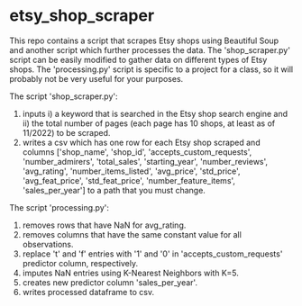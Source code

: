 # etsy_shop_scraper
This repo contains a script that scrapes Etsy shops using Beautiful Soup and another script which further processes the data. The 'shop_scraper.py' script can be easily modified to gather data on different types of Etsy shops. The 'processing.py' script is specific to a project for a class, so it will probably not be very useful for your purposes. 

The script 'shop_scraper.py':
1. inputs i) a keyword that is searched in the Etsy shop search engine and ii) the total number of pages (each page has 10 shops, at least as of 11/2022) to be scraped.
2. writes a csv which has one row for each Etsy shop scraped and columns ['shop_name', 'shop_id', 'accepts_custom_requests', 'number_admirers', 'total_sales', 'starting_year', 'number_reviews', 'avg_rating', 'number_items_listed', 'avg_price', 'std_price', 'avg_feat_price', 'std_feat_price', 'number_feature_items', 'sales_per_year'] to a path that you must change. 

The script 'processing.py':
1. removes rows that have NaN for avg_rating.
2. removes columns that have the same constant value for all observations.
3. replace 't' and 'f' entries with '1' and '0' in 'accepts_custom_requests' predictor column, respectively.
4. imputes NaN entries using K-Nearest Neighbors with K=5.
5. creates new predictor column 'sales_per_year'.
6. writes processed dataframe to csv.

